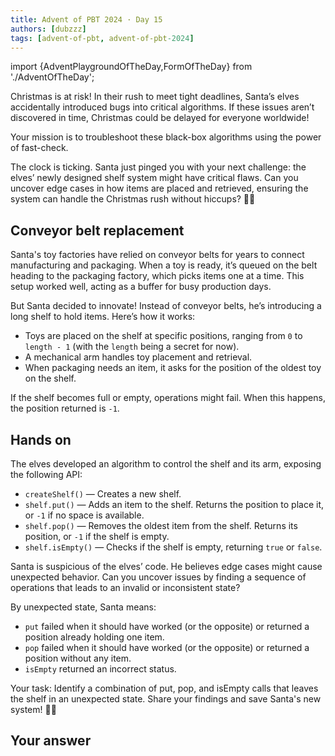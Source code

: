 ```yaml
---
title: Advent of PBT 2024 · Day 15
authors: [dubzzz]
tags: [advent-of-pbt, advent-of-pbt-2024]
---
```


import {AdventPlaygroundOfTheDay,FormOfTheDay} from './AdventOfTheDay';

Christmas is at risk! In their rush to meet tight deadlines, Santa’s elves accidentally introduced bugs into critical algorithms. If these issues aren’t discovered in time, Christmas could be delayed for everyone worldwide!

Your mission is to troubleshoot these black-box algorithms using the power of fast-check.

The clock is ticking. Santa just pinged you with your next challenge: the elves’ newly designed shelf system might have critical flaws. Can you uncover edge cases in how items are placed and retrieved, ensuring the system can handle the Christmas rush without hiccups? 🎄✨

<!--truncate-->

## Conveyor belt replacement

Santa's toy factories have relied on conveyor belts for years to connect manufacturing and packaging. When a toy is ready, it’s queued on the belt heading to the packaging factory, which picks items one at a time. This setup worked well, acting as a buffer for busy production days.

But Santa decided to innovate! Instead of conveyor belts, he’s introducing a long shelf to hold items. Here’s how it works:

- Toys are placed on the shelf at specific positions, ranging from `0` to `length - 1` (with the `length` being a secret for now).
- A mechanical arm handles toy placement and retrieval.
- When packaging needs an item, it asks for the position of the oldest toy on the shelf.

If the shelf becomes full or empty, operations might fail. When this happens, the position returned is `-1`.

## Hands on

The elves developed an algorithm to control the shelf and its arm, exposing the following API:

- `createShelf()` — Creates a new shelf.
- `shelf.put()` — Adds an item to the shelf. Returns the position to place it, or `-1` if no space is available.
- `shelf.pop()` — Removes the oldest item from the shelf. Returns its position, or `-1` if the shelf is empty.
- `shelf.isEmpty()` — Checks if the shelf is empty, returning `true` or `false`.

Santa is suspicious of the elves’ code. He believes edge cases might cause unexpected behavior. Can you uncover issues by finding a sequence of operations that leads to an invalid or inconsistent state?

By unexpected state, Santa means:

- `put` failed when it should have worked (or the opposite) or returned a position already holding one item.
- `pop` failed when it should have worked (or the opposite) or returned a position without any item.
- `isEmpty` returned an incorrect status.

Your task: Identify a combination of put, pop, and isEmpty calls that leaves the shelf in an unexpected state. Share your findings and save Santa's new system! 🎅✨

<AdventPlaygroundOfTheDay />

## Your answer

<FormOfTheDay />
